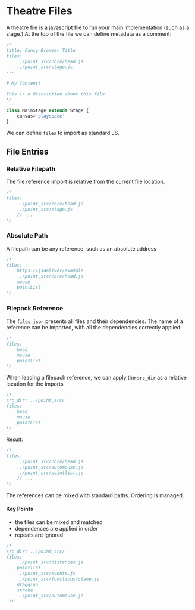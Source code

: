 # Theatre Files

A theatre file is a javascript file to run your main implementation (such as a stage.)
At the top of the file we can define metadata as a comment:

```js
/*
title: Fancy Browser Title
files:
    ../point_src/core/head.js
    ../point_src/stage.js
---

# My Content!

This is a description about this file.
*/

class MainStage extends Stage {
    canvas='playspace'
}
```

We can define `files` to import as standard JS.

## File Entries


### Relative Filepath

The file reference import is relative from the current file location.

```js
/*
files:
    ../point_src/core/head.js
    ../point_src/stage.js
    // ...
*/
```

### Absolute Path

A filepath can be any reference, such as an absolute address

```js
/*
files:
    https://jsdeliver/example
    ../point_src/core/head.js
    mouse
    pointList
*/
```


### Filepack Reference

The `files.json` presents all files and their dependencies. The name of a reference
can be imported, with all the dependencies correctly applied:


```js
/*
files:
    head
    mouse
    pointList
*/
```

When leading a filepach reference, we can apply the `src_dir` as a relative location
for the imports


```js
/*
src_dir: ../point_src/
files:
    head
    mouse
    pointList
*/
```

Result:

```js
/*
files:
    ../point_src/core/head.js
    ../point_src/automouse.js
    ../point_src/pointlist.js
    // ...
*/
```

The references can be mixed with standard paths. Ordering is managed.

#### Key Points

+ the files can be mixed and matched
+ dependences are applied in order
+ repeats are ignored

```js
/*
src_dir: ../point_src/
files:
    ../point_src/distances.js
    pointlist
    ../point_src/events.js
    ../point_src/functions/clamp.js
    dragging
    stroke
    ../point_src/automouse.js
 */
```